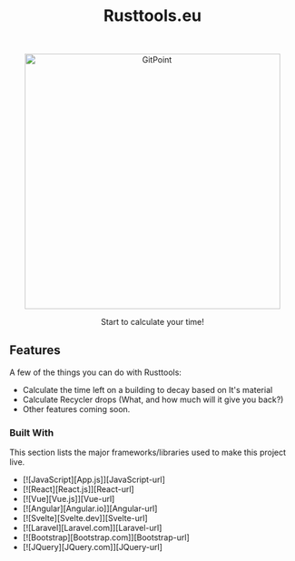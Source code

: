 <h1 align="center"> Rusttools.eu </h1> <br>
<p align="center">
  <a href="#">
    <img alt="GitPoint" title="GitPoint" src="https://cdn.discordapp.com/attachments/826149087715262474/1158939770609741874/logo.png?ex=651e1245&is=651cc0c5&hm=4863bdd61f2b790b2903093a016e5f1338c9d4f90a7daf691c5f27860073d9ac&" width="450">
  </a>
</p>

<p align="center">
  Start to calculate your time!
</p>

## Features

A few of the things you can do with Rusttools:

* Calculate the time left on a building to decay based on It's material
* Calculate Recycler drops (What, and how much will it give you back?)
* Other features coming soon.

### Built With

This section lists the major frameworks/libraries used to make this project live.

* [![JavaScript][App.js]][JavaScript-url]
* [![React][React.js]][React-url]
* [![Vue][Vue.js]][Vue-url]
* [![Angular][Angular.io]][Angular-url]
* [![Svelte][Svelte.dev]][Svelte-url]
* [![Laravel][Laravel.com]][Laravel-url]
* [![Bootstrap][Bootstrap.com]][Bootstrap-url]
* [![JQuery][JQuery.com]][JQuery-url]
